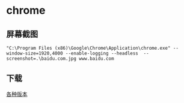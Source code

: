 # chrome

## 屏幕截图

`"C:\Program Files (x86)\Google\Chrome\Application\chrome.exe" --window-size=1920,4000 --enable-logging --headless  --screenshot=.\baidu.com.jpg www.baidu.com `

## 下载

[各种版本](https://www.chromedownloads.net)

